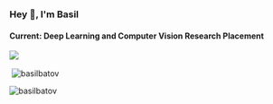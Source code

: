 ### Hey 👋, I'm Basil 
#### Current: Deep Learning and Computer Vision Research Placement

![](https://komarev.com/ghpvc/?username=basilbatov&label=Profile%20views&color=0e75b6&style=flat-square)

<p>&nbsp;<img align="center" src="https://github-readme-stats.vercel.app/api?username=basilbatov&show_icons=true&theme=dark&locale=en" alt="basilbatov" /></p>

<p><img align="center" src="https://github-readme-streak-stats.herokuapp.com/?user=basilbatov&theme=dark" alt="basilbatov" /></p>
